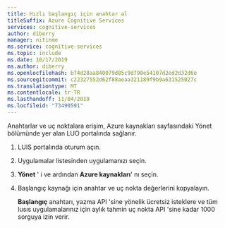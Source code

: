 ```yaml
---
title: Hızlı başlangıç için anahtar al
titleSuffix: Azure Cognitive Services
services: cognitive-services
author: diberry
manager: nitinme
ms.service: cognitive-services
ms.topic: include
ms.date: 10/17/2019
ms.author: diberry
ms.openlocfilehash: b74d28aa840079d85c9d798e54107d2ed2d32d6e
ms.sourcegitcommit: c22327552d62f88aeaa321189f9b9a631525027c
ms.translationtype: MT
ms.contentlocale: tr-TR
ms.lasthandoff: 11/04/2019
ms.locfileid: "73499591"
---
```

Anahtarlar ve uç noktalara erişim, Azure kaynakları sayfasındaki Yönet bölümünde yer alan LUO portalında sağlanır. 
 
1. LUIS portalında oturum açın. 
1. Uygulamalar listesinden uygulamanızı seçin.
1. **Yönet** ' i ve ardından **Azure kaynakları**' nı seçin. 
1. Başlangıç kaynağı için anahtar ve uç nokta değerlerini kopyalayın.

    **Başlangıç** anahtarı, yazma API 'sine yönelik ücretsiz isteklere ve tüm lusıs uygulamalarınız için aylık tahmin uç nokta API 'sine kadar 1000 sorguya izin verir. 